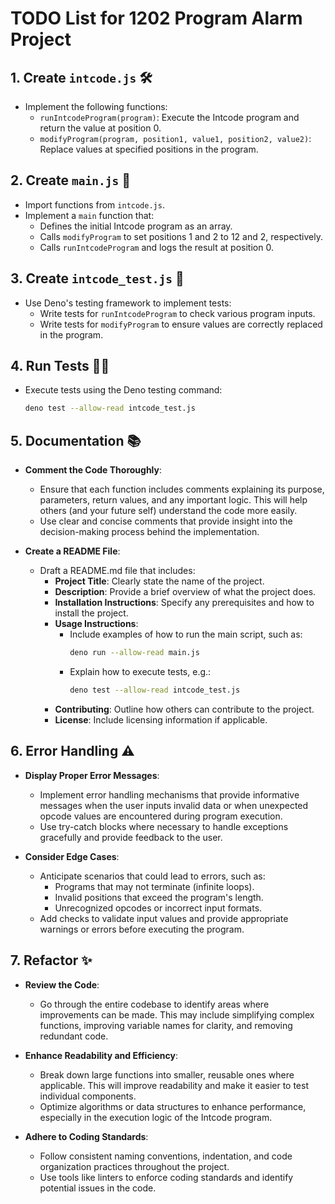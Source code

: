 # TODO List for 1202 Program Alarm Project

## 1. Create `intcode.js` 🛠️

- Implement the following functions:
  - `runIntcodeProgram(program)`: Execute the Intcode program and return the value at position 0.
  - `modifyProgram(program, position1, value1, position2, value2)`: Replace values at specified positions in the program.

## 2. Create `main.js` 🚀

- Import functions from `intcode.js`.
- Implement a `main` function that:
  - Defines the initial Intcode program as an array.
  - Calls `modifyProgram` to set positions 1 and 2 to 12 and 2, respectively.
  - Calls `runIntcodeProgram` and logs the result at position 0.

## 3. Create `intcode_test.js` 🧪

- Use Deno's testing framework to implement tests:
  - Write tests for `runIntcodeProgram` to check various program inputs.
  - Write tests for `modifyProgram` to ensure values are correctly replaced in the program.

## 4. Run Tests 🏃‍♂️

- Execute tests using the Deno testing command:
  ```bash
  deno test --allow-read intcode_test.js
  ```

## 5. Documentation 📚

- **Comment the Code Thoroughly**:

  - Ensure that each function includes comments explaining its purpose, parameters, return values, and any important logic. This will help others (and your future self) understand the code more easily.
  - Use clear and concise comments that provide insight into the decision-making process behind the implementation.

- **Create a README File**:
  - Draft a README.md file that includes:
    - **Project Title**: Clearly state the name of the project.
    - **Description**: Provide a brief overview of what the project does.
    - **Installation Instructions**: Specify any prerequisites and how to install the project.
    - **Usage Instructions**:
      - Include examples of how to run the main script, such as:
        ```bash
        deno run --allow-read main.js
        ```
      - Explain how to execute tests, e.g.:
        ```bash
        deno test --allow-read intcode_test.js
        ```
    - **Contributing**: Outline how others can contribute to the project.
    - **License**: Include licensing information if applicable.

## 6. Error Handling ⚠️

- **Display Proper Error Messages**:

  - Implement error handling mechanisms that provide informative messages when the user inputs invalid data or when unexpected opcode values are encountered during program execution.
  - Use try-catch blocks where necessary to handle exceptions gracefully and provide feedback to the user.

- **Consider Edge Cases**:
  - Anticipate scenarios that could lead to errors, such as:
    - Programs that may not terminate (infinite loops).
    - Invalid positions that exceed the program's length.
    - Unrecognized opcodes or incorrect input formats.
  - Add checks to validate input values and provide appropriate warnings or errors before executing the program.

## 7. Refactor ✨

- **Review the Code**:
  - Go through the entire codebase to identify areas where improvements can be made. This may include simplifying complex functions, improving variable names for clarity, and removing redundant code.
- **Enhance Readability and Efficiency**:

  - Break down large functions into smaller, reusable ones where applicable. This will improve readability and make it easier to test individual components.
  - Optimize algorithms or data structures to enhance performance, especially in the execution logic of the Intcode program.

- **Adhere to Coding Standards**:
  - Follow consistent naming conventions, indentation, and code organization practices throughout the project.
  - Use tools like linters to enforce coding standards and identify potential issues in the code.
